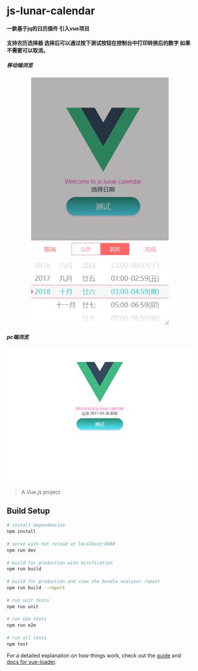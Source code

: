 # js-lunar-calendar

#### 一款基于jq的日历插件 引入vue项目 
#### 支持农历选择器 选择后可以通过按下测试按钮在控制台中打印转换后的数字 如果不需要可以取消。

##### 移动端浏览
<div align=center><img src="https://raw.githubusercontent.com/czkm/img-folder/master/js-lunar-calendar2.png"/ ></div>

##### pc端浏览
<div align=center><img src="https://raw.githubusercontent.com/czkm/img-folder/master/js-lunar-calendar1.png"/ ></div>


> A Vue.js project

## Build Setup

``` bash
# install dependencies
npm install

# serve with hot reload at localhost:8080
npm run dev

# build for production with minification
npm run build

# build for production and view the bundle analyzer report
npm run build --report

# run unit tests
npm run unit

# run e2e tests
npm run e2e

# run all tests
npm test
```

For a detailed explanation on how things work, check out the [guide](http://vuejs-templates.github.io/webpack/) and [docs for vue-loader](http://vuejs.github.io/vue-loader).
